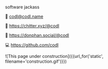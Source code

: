software jackass

📧 <codl@codl.name>

💬 <a href='https://chitter.xyz/@codl' rel='me'>https://chitter.xyz/@codl</a>

🎨 <a href='https://donphan.social/@codl' rel='me'>https://donphan.social/@codl</a>

💻 <a href='https://github.com/codl' rel='me'>https://github.com/codl</a>

![This page under construction]({{url_for('static', filename='construction.gif')}})
